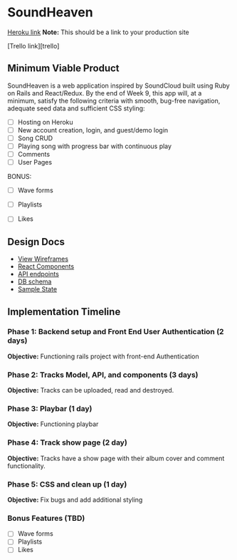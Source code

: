 # SoundHeaven

[Heroku link][heroku] **Note:** This should be a link to your production site

[Trello link][trello]

[heroku]:
[trello]:

## Minimum Viable Product

SoundHeaven is a web application inspired by SoundCloud built using Ruby on Rails and React/Redux.
By the end of Week 9, this app will, at a minimum, satisfy the following criteria with smooth, bug-free
navigation, adequate seed data and sufficient CSS styling:

- [ ] Hosting on Heroku
- [ ] New account creation, login, and guest/demo login
- [ ] Song CRUD
- [ ] Playing song with progress bar with continuous play
- [ ] Comments
- [ ] User Pages

BONUS:
- [ ] Wave forms
- [ ] Playlists
- [ ] Likes


## Design Docs
* [View Wireframes][wireframes]
* [React Components][components]
* [API endpoints][api-endpoints]
* [DB schema][schema]
* [Sample State][sample-state]

[wireframes]: docs/wireframes
[components]: docs/component-hierarchy.md
[sample-state]: docs/sample-state.md
[api-endpoints]: docs/api-endpoints.md
[schema]: docs/schema.md

## Implementation Timeline

### Phase 1: Backend setup and Front End User Authentication (2 days)

**Objective:** Functioning rails project with front-end Authentication

### Phase 2: Tracks Model, API, and components (3 days)

**Objective:** Tracks can be uploaded, read and destroyed.

### Phase 3: Playbar (1 day)

**Objective:** Functioning playbar

### Phase 4: Track show page (2 day)

**Objective:** Tracks have a show page with their album cover and comment functionality.

### Phase 5: CSS and clean up (1 day)

**Objective:** Fix bugs and add additional styling

### Bonus Features (TBD)
- [ ] Wave forms
- [ ] Playlists
- [ ] Likes
